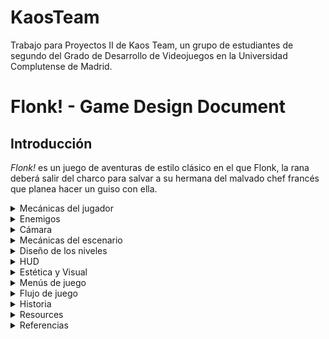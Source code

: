 # KaosTeam

Trabajo para Proyectos II de Kaos Team, un grupo de estudiantes de segundo del Grado de Desarrollo de Videojuegos en la Universidad Complutense de Madrid.

# Flonk! - Game Design Document

## Introducción

_Flonk!_ es un juego de aventuras de estilo clásico en el que Flonk, la rana deberá salir del charco para salvar a su hermana del malvado chef francés que planea hacer un guiso con ella.

<details>

<summary>Mecánicas del jugador</summary>

## Mecánicas del jugador

El movimiento del juego está basado en saltos de casilla en casilla en un tablero donde se desarrollará la acción. También tendrá un set de habilidades iniciales que luego serán mejoradas con mejoras que aumentarán la fuerza y utilidad de estas.

- **Movimientos básicos**

  - **Movimiento basico de salto** de casilla en casilla. El movimiento es arriba, abajo, izquierda o derecha pulsando la tecla correspondiente.
  - **Salto largo** para avanzar varias casillas. De base se saltarán dos casillas, aumentando con la mejora. Para utilizar el salto largo se mantiene pulsado el botón de movimiento correspondiente a la dirección.
  - **Ataque básico** con la lengua de la rana. Este afectaría a las casillas en la dirección que el jugador apunte/mire. El alcance inicial es de dos casillas, aumentará con la mejora. El daño inicial que hace es de 1 golpe, aumentará con la mejora.
  - **Escudo** con el saco hinchable de la rana localizado en la parte inferior de su boca. Lo usará para defenderse y rechazar ataques que provengan de determinada dirección.
- **Mejoras**

  - **Saltamontes** que amplian el alcance del salto largo en una casilla.
  - **Moscas de la vida** que aumentan la vida máxima del jugador en media mosca.
  - **Avispas**: aumentan el daño de los ataques de la lengua en uno de daño.
  - **Ciempiés**: aumentan el alcance del ataque de la lengua en una casilla.

- **Habilidades extras desbloqueables**
  - **Gancho** de pesca atado a la lengua. Se podrá usar tanto en combate para atacar a los enemigos como para desplazarse más eficientemente y poder alcanzar lugares nuevos. Se desbloquea en la mazmorra principal del bosque (árbol del Ovi (nombre sin confirmar)) y será necesario conseguirlo para poder avanzar en las zonas posteriores. Su alcance es de cinco casillas.
  - **Hormigas explosivas** rojas que se pueden usar como bombas contra enemigos, para acceder a sitios previamente inaccesibles rompiendo las paredes o necesarias para resolver puzzles.
   - **Saco de hormigas** desbloqueable en el hormiguero. Permitirá a la rana poder almacenar más de una hormiga roja y poder transportarlo y usarlo cuando quiera. 
  

- **Controles**

  - **Flechas** : con las que se mueve la rana según la dirección (derecha, izquierda, arriba, abajo).
  - **Z** : acción 1, escudo, seleccionar botón, en la tienda mover hacia la izquierda.
  - **X** : acción 2, atacar con lengua, en la tienda comprar.
  - **C** : acción 3, atacar con lengua gancho, en la tienda mover hacia la derecha.
  - **V** : acción 4, lanzar items como bombas, orbes, cabeza de cucaracha.
  - **SHIFT + ACTION** : se realiza la acción correspondiente pero con la mejora (salto más largo, distancia del ataque de la lengua más larga).
  - **ESC** : ir al menú de pausa.

</details>

<details>

<summary>Enemigos</summary>

## Enemigos

A lo largo del juego, el jugador deberá hacer frente a distintos tipos de enemigos distribuidos por las diferentes zonas:

### Estanque

Vida: 1 golpe
Daño recibido: Media Mosca
- **Ranas locas** 
Son ranas las cuales, debido a la contaminación del Estanque traído por el chef, han perdido su cordura. Estas avanzaran lentamente de una casilla a otra intentando seguir a Flonk (como zombis) atacando con sus lenguas (las cuales tiene un rango melee a diferencia de Flonk debido a la contaminación). El movimiento de estas ranas está limitado por un tiempo de espera antes de que se muevan a su siguiente casilla.

Vida: 1 golpe
Daño recibido: Media Mosca
- **Peces** Estos nadan en los ríos del estanque siguiendo un camino fijo. A lo largo de su recorrido en un sitio específico saltarán del agua y caerán. Cuando terminan su recorrido, estos lo repetirán pero en el sentido contrario (irán de un lado para el otro en el río). Si a la hora de saltar sobre el río, Flonk se cruza en su salto con un pez, Flonk recibe daño y es enviado a la casilla donde estaba antes de saltar. 

### Bosque

Vida: 3 Golpes
Daño recibido: 1 mosca
- **Las serpientes** Actuan como torretas estaticas los cuales giran sobre su propio eje vigilando por si ven la rana. Si la serpiente detecta la rana, estos rápidamente extenderán sus cuellos para mordernos antes de volver a sus puestos. Si ha pasado suficiente tiempo sin que hayan mordido a Flonk, estos saltaran diagonalmente una casilla siendo esta casilla la más cercana posible a Flonk.

Vida: Depende del tamaño del cúmulo
Daño recibido: Media Mosca
- **Cúmulo de termitas** Estas siguen al jugador, son rápidas pero poco resistentes. Van en grupos que actúan como una sola entidad, al ser golpeanas se dividen por la mitad y se vuelven más rápidos. Estas solo se mueren cuando su tamaño llega al mínimo y cada uno de sus miembros son eliminados. 


### Hormiguero

En esta zona, los insectos tratarán de defender su hogar atacándote. Hay 2 tipos de enemigos característicos de estas zonas:

Vida: 3 Golpes
Daño recibido: 2 moscas 
- **Las hormigas** suelen ir en grupo a la hora de atacar. Son de los enemigos más fuertes del juego. El comportamiento de estas serán parecidas a la de un toro. Cuando estas detectan a Flonk, las hormigas empiezan a cargar una embestida (lo cual tarda 1 segundo) antes de correr en linea recta ferozmente hacia Flonk. Si Flonk esquiva el ataque y estas chocan contra la pared se quedarán inmóbiles por unos cuantos segundos antes de recuperarse.

Vida: 1 golpe 
Daño recibido: Media mosca
- **Las termitas** suelen ir en grupos de 4, pero pueden aparecer en más cantidades. Son muy rápidas pero poco resistentes. Su comportamieno es la de rápidamente seguir al jugador pero al mismo tiempo infligiendo poco daño.

Vida: Depende del tamaño del cúmulo
Daño recibido: Media Mosca
- **Cúmulo de termitas** Van en grupos que actúan como una sola entidad, al ser golpeanas se dividen por la mitad y se vuelven más rápidos.  Estas solo se mueren cuando su tamaño llega al mínimo y cada uno de sus miembros son eliminados. Estas, como las termitas, siguen al jugador y el cúmulo cuando sea lo suficientemente pequeño, al darles saldrán termitas normales.

### Zona de la cocina del chef francés

Vida: 2 golpes
Daño recibido: Media Mosca
- **Cucarachas** No atacan, simplemente Flonk tiene que derrotarlas y estas al morir sueltan su cabeza que Flonk puede recoger y lanzar más tarde para atacar.

</details>

<details>

<summary>Cámara</summary>

## Cámara

El juego es 2D top down, por tanto la cámara al moverse lo hará de forma scroll lateral. Cuando el tamaño de la sala sea igual o menor al de la pantalla de juego, la cámara se quedará fija. Cuando el tamaño de la sala sea mayor, si el jugador está en el área central de la cámara, esta no se moverá, pero si se desplaza más a la derecha, izquierda, por encima o por debajo de ese área, la cámara "seguirá" al jugador.
![](assets/imgGdd/camara.png)
Cuando el jugador supere el límite del tamaño de la cámara en cualquiera de las direcciones, la cámara seguirá al jugador con este en el centro hasta los límites de la sala.

</details>

<details>

<summary>Mecánicas del escenario</summary>

## Mecánicas del escenario

**Objetos que se activan con el gancho**: objetos que al ser golpeados con el gancho hacen algo (como palancas o interruptores)

![](assets/imgGdd/image3.jpg)

![](assets/imgGdd/image5-1.jpg)

**Piedras movibles**: piedras las cuales se pueden empujar.

![](assets/imgGdd/image5-2.jpg)

**Objetos rompibles (vasijas de momento):** objetos que puedes romper y pueden estar vacíos o tener algo en su interior (dinero, vida, objetos como llaves).

![](assets/imgGdd/image5-3.jpg)

**Huecos para saltar:** en el escenario habrá huecos para los cuales se necesita mejorar el salto para poder pasar.

![](assets/imgGdd/image5-4.jpg)

**Objetos explotables:** objetos en el escenario los cuales solo se pueden destruir con bombas (hormigas rojas) o su utilidad se activa gracias a la bomba. Por ejemplo, **los interruptores** se activan con bombas y permiten abrir puertas.

![](assets/imgGdd/image5-5.jpg)

![](assets/imgGdd/image5-6.jpg)

</details>

<details>

<summary>Diseño de los niveles</summary>

## Diseño de niveles

Nuestro juego está dividido en diferentes zonas, donde habrá enemigos y objetos, diferentes.

### Descripción de los niveles

### Estanque

![](assets/imgGdd/image5.jpg)

El estanque es la zona inicial y la que conecta a las otras tres zonas, conectando con el bosque por la izquierda, el hormiguero por arriba donde se necesita el gancho para entrar y la cocina por la derecha donde se necesita bombas para continuar.

La zona actúa de tutorial en el que el jugador encontrará los primeros enemigos.

También hay objetos rompibles y explotables (para los que se necesitarán hormigas rojas) y los primeros huecos (para los que necesitas una mejora de salto). De esta forma el jugador es incentivado a volver a los lugares por donde ya ha pasado.

En el centro, se encuentra la tienda, en la que podrá entrar pero no tendrá suficiente dinero para comprar. Al estar en la zona central el jugador podrá regresar y comprar objetos en cada paso de su aventura. (Más adelante se explica con detalle el funcionamiento de la tienda).

### Bosque

**El bosque** es una zona amplia dividida en varías subzonas interconectadas y hasta cierto punto independientes con diferentes desafíos.

![](assets/imgGdd/image1.jpg)

Esquema conceptual de la zona con sus subdivisiones. (cambiar por mejora)

**Camino de piedras** es la subzona inferior derecha que actúa como entrada e introducción desde el estanque. Es una subzona de transición con aspecto de cañón entre rocas de origen natural. Tiene dos salidas una hacia el árbol (superior) y otra

hacia los escombros (izquierda) y tendrá enemigos repartidos a lo largo del camino.

![](assets/imgGdd/image9.jpg)

**Escombros/Ruinas** es la subzona inferior central accesible por arriba desde el cruce y la izquierda por el cañón. El principal atractivo es un montón de escombros en el centro donde se podrá entrar y en cuyo interior habrá un combate complicado contra varios enemigos donde se recompensará al final con una mejora.

![](assets/imgGdd/image2.jpg)
![](assets/imgGdd/BosqueEscombrosInterior.png)


**Árbol del Ovi** es la subzona en la esquina superior derecha accesible desde el cañón por el lado inferior y el cruce por el lado izquierdo. Está zona contiene la mazmorra principal de la zona. Un árbol centenario que con espacio en su interior que sigue una estructura como de un árbol. Una zona ascendente compacta a modo de tronco y una copa con una estructura más "radial" donde se necesitara usar el gancho. El combate contra el jefe empezará después de caerse de una rama en un evento scripteado.

![](assets/imgGdd/image4.jpg)
![](assets/imgGdd/image7.jpg)
![](assets/imgGdd/BosqueMazmorra.png)

**Cruze** es la subzona central superior. Es una zona de transición donde estará localizado el pájaro mercante y conectará con las subzonas el árbol de Ovi (derecha), escombros (inferior) y riachuelo seco tanto como la zona superior como la inferior (izquierda). No tiene nada interesante más allá del cartel o NPC.

![](assets/imgGdd/BosqueCruce.png)

**Riachuelo seco** es una subzona que ocupa todo el lado izquierdo pero realmente son dos subzonas una encima de otra. La zona superior será atravesable con el gancho para llegar al hormiguero y la zona inferior será una zona 'secreta' que contendrá alguna mejora.

![](assets/imgGdd/BosquePuenteRotoSup.png)
![](assets/imgGdd/BosquePuenteRotoInf.png)

### Hormiguero

![](assets/imgGdd/image10.jpg)

El hormiguero está dividido en 5 salas.

Las salas 1, 2, 3 y 5 ocupan el tamaño de la pantalla, por lo tanto la cámara es fija. En cambio, la sala 4 es más grande de lo que abarca la cámara, por lo que la cámara seguirá al jugador.

- **Sala 1:** en esta primera sala, se le va a presentar al jugador las hormigas rojas para que descubra que si se las traga y luego las suelta, sirven de bomba. Desde esta sala puede dirigirse a la sala 2, que está bloqueada, pero si utiliza la bomba conseguirá abrirla, o a la sala 4, que hasta que no consiga la llave que abre esa puerta no podrá ir hacia esta sala. En este punto del juego, el jugador no puede guardar bombas, por lo que en la parte inferior izquierda hay un _spawn_ de hormigas rojas para que el jugador no se quede atrapado. 
- **Sala 2:** en esta sala el jugador se va a encontrar un acertijo para abrir la puerta que le dirige a la sala 3. El jugador se va a encontrar con una cinta transportadora, un interruptor y un _spawn_ de hormigas bombas. Va a necesitar una bomba para colocarla al inicio de la cinta, que la bomba se transporte hasta el interruptor y que gracias a la bomba, este se active y así abrir la puerta a la sala 3. En esta sala también se presenta a uno de los enemigos de esta zona, las hormigas negras, que irán a atacar al jugador. Desde esta sala se puede volver a la sala 1.
- **Sala 3:** en esta sala el jugador se va a encontrar con vasijas que ,al romperlas, se descubrirá si tenían algo dentro. Uno de estos contendrá la llave que permite abrir la puerta de la sala 4. En esta sala también hay una zona donde hay colocados un par de huevos de hormigas, pero hay huecos que faltan por rellenar. En esta sala se presenta a los otros enemigos de esta zona, habrá dos _spawns_ de oleadas de termitas en las partes laterales de la sala(el tiempo de _spawn_ es alto para que no sean muy molestas). Desde esta sala se puede volver a la sala 2.
- **Sala 4:** cuando el jugador haya encontrado la llave que permite abrir esta sala, se va a encontrar otro acertijo. Para abrir la puerta que le lleva a la sala 5, tiene que activar cuatro interruptores. Entre el suelo por donde camina la rana y los interruptores no hay nada, por lo que si se intenta ir por ahí, el jugador caerá al vacío (el jugador perdería corazones). Por lo tanto, estos interruptores son inalcanzables por la lengua gancho y tampoco se llega saltando. Para activar los interruptores, el jugador tendrá que poner a prueba su puntería y lanzar bombas a los interruptores para activarlos. Para tener suficientes intentos hay un _spawn_ de hormigas rojas en el centro de la sala, pero no va a ser fácil porque en cada lateral también habrá un _spawn_ de hormigas negras que molestarán al jugador. Cuando consiga activar los cuatro interruptores, se abrirá la puerta a la sala 5. Desde esta sala se puede volver a la sala 1.
- **Sala 5:** al entrar a esta última sala, se bloquea la puerta para volver a la sala 4 y la puerta para salir del hormiguero está cerrada. En las esquinas de esta sala se encuentran los cuatro huevos de hormiga que faltaban en los huecos de la sala 3, pero están encerrados. Para poder desbloquear los huevos de hormiga, el jugador deberá enfrentar a una oleada de enemigos(hormigas negras, termitas y también van a haber hormigas rojas) y deberá derrotar a todos. Cuando esto se consiga, el jugador va a desbloquear el "saco de bombas" para que pueda almacenar más de una bomba. A la vez, también se van a desbloquear los huevos de hormiga. Estos huevos son necesarios para abrir la puerta para salir de la zona. Hay que llevarlos a la sala 3 y  colocarlos en los huecos donde faltan, utilizando ya la habilidad del saco de bombas. Al colocarlos se desbloqueará la puerta para salir definitivamente de esta zona.
### Zona de la cocina del chef francés

## Tienda

Durante la aventura, el jugador encontrará lombrices de uróboros que podrá intercambiar con un curioso pájaro por mejoras en la tienda. Estas lombrices se podrán encontrar al romper objetos o matar enemigos.
Hay varios tipos de lombrices de uróboros con diferente valor siendo este ascendente dependiendo de su rareza.

### Valores de uróboros
- Uróboro rosa: 1
- Uróboro morado: 5
- Uróboro dorado: 20
### Mejoras
- Avispa (15 uróboros): Flonk tendrá la capacidad de hacer 3 golpes de daño al atacar.
- Saltamonte (10 uróboros): en vez de saltar de casilla en casilla, Flonk tendrá la capacidad de saltar de tres en tres casillas.
- Mosca de la vida (15 uróboros): permite aumentar la vida máxima de Flonk.
- Ciempiés (20 uróboros): con esto va a aumentar el alcance de ataque de Flonk a seis casillas.
![](assets/imgGdd/image11.gif)
![](assets/imgGdd/image8.gif)


</details>

<details>

<summary>HUD</summary>

## HUD

### HUD In-Game

Esta interfaz consta de dos elementos muy sencillos.

![](assets/imgGdd/image6.png)

Por un lado tenemos en la esquina superior izquierda una barra con iconos de mosca que representan las vidas de nuestro personaje. La cantidad de moscas que posee la barra, coincide con el número de vidas totales que el jugador puede adquirir. Si una mosca está teñida de un tono claro, el jugador posee esa vida, de lo contrario, si está teñida de un tono más oscuro entonces no la posee.

Además, en la esquina superior derecha, se muestra un icono de una lombriz (que es como se representa el dinero en el juego) junto a un contador (que nos indica la cantidad de dinero en el juego). A medida que el jugador obtenga lombrices, dependiendo de su color, el contador aumenta una cantidad u otra.

</details>

<details>

<summary>Estética y Visual</summary>

## Estética y Visual

El juego tendría un aspecto de dibujo en un entorno tridimensional al estilo de Paper Mario y "garabato vivo" al de Ed, Edd & Eddy. Y los animales tendrán tamaño y aspecto "realistas" hasta cierto punto. No serán 100% similares a sus contrapartes reales y se tomarán libertades creativas pero tendrá cierto grado de realismo. Como que la mayoría de los enemigos sean depredadores naturales de las ranas y la mejoras sean presas naturales o al menos factibles.

</details>

<details>

<summary>Menús de juego</summary>

## Menús de juego

**Menú principal:**
 El juego comienza con un menú principal donde se encuentra un botón para empezar a jugar y un botón para salir del juego.
![](assets/imgGdd/image6.png)

**Durante el juego:**
 Durante el juego se ve la interfaz descrita antes.
![](assets/imgGdd/InGameMenu.png)

**Menú de pausa:** 
En el menú de pausa el jugador puede volver a la partida o ir al menú principal.
![](assets/imgGdd/PauseMenu.png)

**Menú de GameOver:**
En el menú de Game Over el jugador puede revivir e intentarlo de nuevo o ir al menú principal.
![](assets/imgGdd/GameOverMenu.png)

</details>

<details>

<summary>Flujo de juego</summary>

## Flujo de juego 

Cuando se pulsa a "Jugar" en el menú principal del juego se empieza una nueva partida. 

Si durante la partida el jugador pierde todas sus vidas, el jugador morirá y lo enviará al menú de Game Over.
En el menú de GameOver, el jugador puede elegir entre "Reintentar" o "Salir". La opción "Reintentar" hará que el jugador reaparezca en la sala que murió, regenerándole las vidas por completo, mientras que la opción "Salir" hace que el jugador vuelva al menú principal. 
Si el juagdor vuelve a dar "Jugar" desde el menú principal, la partida anterior se borrará.

Además, durante el gameplay, el jugador podrá acceder a un menú de pausa en el que se podrá elegir entre "Seguir" y "Salir" que nos permiten ir al gameplay e ir al menú principal, respectivamente.

</details>

<details>

<summary>Historia</summary>

## Historia 

Flonk se despierta un día cualquiera y se entera que un chef francés ha secuestrado a su hermana con el objetivo de utilizarla
para hacer un guiso. Descontento con esto, Flok deberá salir de su estanque de confianza para salvar a su hermana del chef.
Se deberá enfrentar a los distintos animales que también viven por la zona para poder seguir avanzando a lo largo del estanque, cruzar el bosque,
atravesar el hormiguero hasta llegar a la cocina del chef.
Durante el camino, no solo habrá animales que atacaran a Flonk, habrá otros que le servirán de ayuda para superar el camino hasta la cocina.
Con las ayudas que obtenga por el camino, finalmente se deberá enfrentar al malvado chef francés para tratar de recuperar a su hermana.

</details>

<details>

<summary>Resources</summary>

## Resources
**Mapas de tiled:**
Objetos que tenemos en tiled segun la clase.
| Class | Names | Otras propiedades |
| :--- | :--- | :--- |
| Player | N - S - E - O = Segun la entrada por la que accedas a la sala. | *** |
| Enemigo | RanaLoca - Hormiga - ... = Tipo de enemigo.  | *** |
| ObjInter | Jarron - Piedra - ... = Tipo de objeto interactuable.  | *** |

***Las propiedades especificas al objeto, y no a su clase o nombre, se pasarán al createEntity.

</details>

<details>

<summary>Referencias</summary>

## Referencias

Hemos obtenido referencias de _The Legend of Zelda: A Link to the Past_ en cuanto a las mecánica, dinámica y escenarios. 
En cuanto a la estética, nos hemos inspirado en el estilo de _Paper Mario_ en cuanto al entorno tridimensional y
de _Ed, Edd & Eddy_ la idea del "garabato vivo".

</details>
